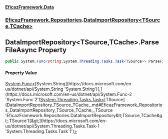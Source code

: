 #### [EficazFramework.Data](EficazFrameworkData.md 'EficazFramework Data')
### [EficazFramework.Repositories](EficazFrameworkData.md#EficazFramework_Repositories 'EficazFramework.Repositories').[DataImportRepository&lt;TSource,TCache&gt;](DataImportRepository_TSource_TCache_.md 'EficazFramework.Repositories.DataImportRepository&lt;TSource,TCache&gt;')
## DataImportRepository&lt;TSource,TCache&gt;.ParseFileAsync Property
```csharp
public System.Func<string,System.Threading.Tasks.Task<TSource>> ParseFileAsync { get; set; }
```
#### Property Value
[System.Func&lt;](https://docs.microsoft.com/en-us/dotnet/api/System.Func-2 'System.Func`2')[System.String](https://docs.microsoft.com/en-us/dotnet/api/System.String 'System.String')[,](https://docs.microsoft.com/en-us/dotnet/api/System.Func-2 'System.Func`2')[System.Threading.Tasks.Task&lt;](https://docs.microsoft.com/en-us/dotnet/api/System.Threading.Tasks.Task-1 'System.Threading.Tasks.Task`1')[TSource](DataImportRepository_TSource_TCache_.md#EficazFramework_Repositories_DataImportRepository_TSource_TCache__TSource 'EficazFramework.Repositories.DataImportRepository&lt;TSource,TCache&gt;.TSource')[&gt;](https://docs.microsoft.com/en-us/dotnet/api/System.Threading.Tasks.Task-1 'System.Threading.Tasks.Task`1')[&gt;](https://docs.microsoft.com/en-us/dotnet/api/System.Func-2 'System.Func`2')
